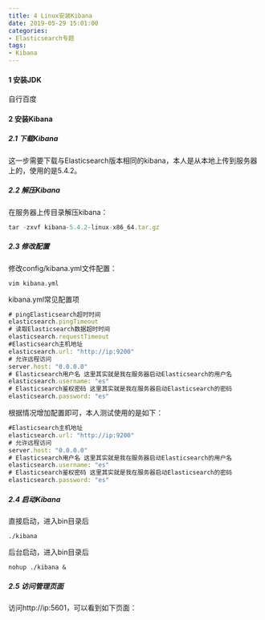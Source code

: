 ```yaml
---
title: 4 Linux安装Kibana
date: 2019-05-29 15:01:00
categories: 
- Elasticsearch专题
tags:
- Kibana
---
```



#### 1 安装JDK
自行百度

#### 2 安装Kibana

#####  2.1 下载Kibana
这一步需要下载与Elasticsearch版本相同的kibana，本人是从本地上传到服务器上的，使用的是5.4.2。
<!--more-->
##### 2.2 解压Kibana

在服务器上传目录解压kibana：

```js
tar -zxvf kibana-5.4.2-linux-x86_64.tar.gz
```
##### 2.3 修改配置

修改config/kibana.yml文件配置：

```
vim kibana.yml
```

kibana.yml常见配置项

```js
# pingElasticsearch超时时间
elasticsearch.pingTimeout
# 读取Elasticsearch数据超时时间
elasticsearch.requestTimeout  
#Elasticsearch主机地址
elasticsearch.url: "http://ip:9200" 
# 允许远程访问
server.host: "0.0.0.0" 
# Elasticsearch用户名 这里其实就是我在服务器启动Elasticsearch的用户名
elasticsearch.username: "es"  
# Elasticsearch鉴权密码 这里其实就是我在服务器启动Elasticsearch的密码
elasticsearch.password: "es"  
```

根据情况增加配置即可，本人测试使用的是如下：
```js
#Elasticsearch主机地址
elasticsearch.url: "http://ip:9200" 
# 允许远程访问
server.host: "0.0.0.0" 
# Elasticsearch用户名 这里其实就是我在服务器启动Elasticsearch的用户名
elasticsearch.username: "es"  
# Elasticsearch鉴权密码 这里其实就是我在服务器启动Elasticsearch的密码
elasticsearch.password: "es"  
```

##### 2.4 启动Kibana

直接启动，进入bin目录后

```
./kibana
```

后台启动，进入bin目录后

```
nohup ./kibana &
```
##### 2.5 访问管理页面

访问http://ip:5601，可以看到如下页面：